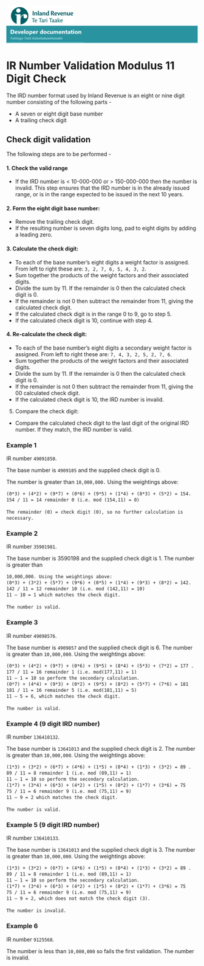![IRD logo](../Images/IRlogo.gif)<br/>
![Software Dev](../Images/SoftwareDev.png)

# IR Number Validation Modulus 11 Digit Check

The IRD number format used by Inland Revenue is an eight or nine digit number 
consisting of the following parts -
+ A seven or eight digit base number 
+ A trailing check digit 

## Check digit validation 

The following steps are to be performed -

#### 1. Check the valid range
* If the IRD number is < 10-000-000 or > 150-000-000 then the number is 
invalid. This step ensures that the IRD number is in the already issued 
range, or is in the range expected to be issued in the next 10 years.
#### 2. Form the eight digit base number: 
+ Remove the trailing check digit.
+ If the resulting number is seven digits long, pad to eight digits by adding a 
leading zero. 
#### 3. Calculate the check digit:
+ To each of the base number’s eight digits a weight factor is assigned. From 
left to right these are: `3, 2, 7, 6, 5, 4, 3, 2`. 
+ Sum together the products of the weight factors and their associated 
digits. 
+ Divide the sum by 11. If the remainder is 0 then the calculated check digit 
is 0.
+ If the remainder is not 0 then subtract the remainder from 11, giving the 
calculated check digit. 
+ If the calculated check digit is in the range 0 to 9, go to step 5.
+ If the calculated check digit is 10, continue with step 4.
#### 4. Re-calculate the check digit:
+ To each of the base number’s eight digits a secondary weight factor is 
assigned. From left to right these are: `7, 4, 3, 2, 5, 2, 7, 6`. 
+ Sum together the products of the weight factors and their associated 
digits. 
+ Divide the sum by 11. If the remainder is 0 then the calculated check digit 
is 0.
+ If the remainder is not 0 then subtract the remainder from 11, giving the 
00 calculated check digit. 
+ If the calculated check digit is 10, the IRD number is invalid.
5. Compare the check digit:
+ Compare the calculated check digit to the last digit of the original IRD 
number. 
If they match, the IRD number is valid.

### Example 1
IR number `49091850`.

The base number is `4909185` and the supplied check digit is 0. 

The number is greater than `10,000,000.` Using the weightings above:

```
(0*3) + (4*2) + (9*7) + (0*6) + (9*5) + (1*4) + (8*3) + (5*2) = 154.
154 / 11 = 14 remainder 0 (i.e. mod (154,11) = 0)

The remainder (0) = check digit (0), so no further calculation is necessary.
```
### Example 2
IR number `35901981`.

The base number is 3590198 and the supplied check digit is 1. The number is greater than 
```
10,000,000. Using the weightings above:
(0*3) + (3*2) + (5*7) + (9*6) + (0*5) + (1*4) + (9*3) + (8*2) = 142.
142 / 11 = 12 remainder 10 (i.e. mod (142,11) = 10)
11 – 10 = 1 which matches the check digit.

The number is valid.
```

### Example 3
IR number `49098576`.

The base number is `4909857` and the supplied check digit is 6. The number is greater than `10,000,000`. Using the weightings above:

```
(0*3) + (4*2) + (9*7) + (0*6) + (9*5) + (8*4) + (5*3) + (7*2) = 177 .
177 / 11 = 16 remainder 1 (i.e. mod(177,11) = 1)
11 – 1 = 10 so perform the secondary calculation.
(0*7) + (4*4) + (9*3) + (0*2) + (9*5) + (8*2) + (5*7) + (7*6) = 181
181 / 11 = 16 remainder 5 (i.e. mod(181,11) = 5)
11 – 5 = 6, which matches the check digit.

The number is valid.
```
### Example 4 (9 digit IRD number)
IR number `136410132`.

The base number is `13641013` and the supplied check digit is 2. The number is greater than `10,000,000`. Using the weightings above:

```
(1*3) + (3*2) + (6*7) + (4*6) + (1*5) + (0*4) + (1*3) + (3*2) = 89 .
89 / 11 = 8 remainder 1 (i.e. mod (89,11) = 1)
11 – 1 = 10 so perform the secondary calculation.
(1*7) + (3*4) + (6*3) + (4*2) + (1*5) + (0*2) + (1*7) + (3*6) = 75
75 / 11 = 6 remainder 9 (i.e. mod (75,11) = 9)
11 – 9 = 2 which matches the check digit.

The number is valid.
```

### Example 5 (9 digit IRD number)
IR number `136410133`. 

The base number is `13641013` and the supplied check digit is 3. The number is greater than `10,000,000`. Using the weightings above:

```
(1*3) + (3*2) + (6*7) + (4*6) + (1*5) + (0*4) + (1*3) + (3*2) = 89 .
89 / 11 = 8 remainder 1 (i.e. mod (89,11) = 1)
11 – 1 = 10 so perform the secondary calculation.
(1*7) + (3*4) + (6*3) + (4*2) + (1*5) + (0*2) + (1*7) + (3*6) = 75
75 / 11 = 6 remainder 9 (i.e. mod (75,11) = 9)
11 – 9 = 2, which does not match the check digit (3).

The number is invalid.
```

### Example 6
IR number `9125568`. 

The number is less than `10,000,000` so fails the first validation.
The number is invalid.

